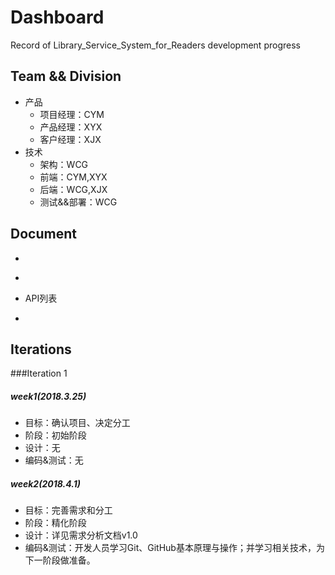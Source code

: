# Dashboard
Record of Library_Service_System_for_Readers development progress

## Team && Division

- 产品
  - 项目经理：CYM
  - 产品经理：XYX
  - 客户经理：XJX
- 技术
  - 架构：WCG
  - 前端：CYM,XYX
  - 后端：WCG,XJX
  - 测试&&部署：WCG

## Document

- [需求分析]: https://github.com/ProgressOfSAD/Dashboard/blob/master/Doc/%E8%BD%AF%E4%BB%B6%E8%A7%84%E6%A0%BC%E9%9C%80%E6%B1%82%E8%AF%B4%E6%98%8E%E4%B9%A6.md

  ​

- [风险分析]: https://github.com/ProgressOfSAD/Dashboard/blob/master/risk_analysis.md

- API列表

- [用例分析]: https://github.com/ProgressOfSAD/Dashboard/blob/master/use_case.md

  ​

## Iterations

###Iteration 1

##### week1(2018.3.25)

- 目标：确认项目、决定分工
- 阶段：初始阶段
- 设计：无
- 编码&测试：无

##### week2(2018.4.1)

- 目标：完善需求和分工
- 阶段：精化阶段
- 设计：详见需求分析文档v1.0
- 编码&测试：开发人员学习Git、GitHub基本原理与操作；并学习相关技术，为下一阶段做准备。

